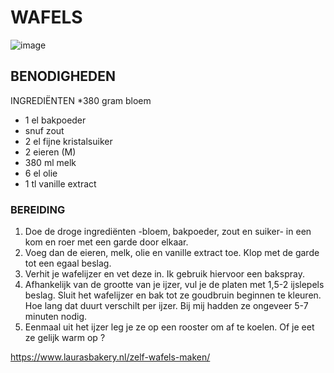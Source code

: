 # WAFELS

![image](file:///C:/Users/ginos/Downloads/zelf-wafels-maken-1a.webp)

## BENODIGHEDEN

INGREDIËNTEN
*380 gram bloem
* 1 el bakpoeder
* snuf zout
* 2 el fijne kristalsuiker
* 2 eieren (M)
* 380 ml melk
* 6 el olie
* 1 tl vanille extract

### BEREIDING

1. Doe de droge ingrediënten -bloem, bakpoeder, zout en suiker- in een kom en roer met een garde door elkaar.
2. Voeg dan de eieren, melk, olie en vanille extract toe. Klop met de garde tot een egaal beslag.
3. Verhit je wafelijzer en vet deze in. Ik gebruik hiervoor een bakspray.
4. Afhankelijk van de grootte van je ijzer, vul je de platen met 1,5-2 ijslepels beslag. Sluit het wafelijzer en bak tot ze goudbruin beginnen te kleuren. Hoe lang dat duurt verschilt per ijzer. Bij mij hadden ze ongeveer 5-7 minuten nodig.
5. Eenmaal uit het ijzer leg je ze op een rooster om af te koelen. Of je eet ze gelijk warm op ?

https://www.laurasbakery.nl/zelf-wafels-maken/ 